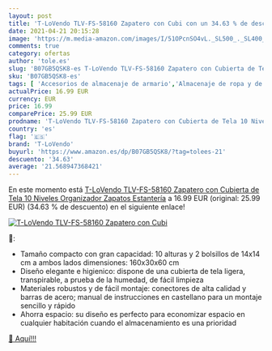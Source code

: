 ```yaml
---
layout: post
title: 'T-LoVendo TLV-FS-58160 Zapatero con Cubi con un 34.63 % de descuento'
date: 2021-04-21 20:15:28
image: 'https://m.media-amazon.com/images/I/51OPcnSO4vL._SL500_._SL400_.jpg'
comments: true
category: ofertas
author: 'tole.es'
slug: 'B07GB5QSK8-es T-LoVendo TLV-FS-58160 Zapatero con Cubierta de Tela 10...'
sku: 'B07GB5QSK8-es'
tags: [ 'Accesorios de almacenaje de armario','Almacenaje de ropa y de armario','Almacenamiento y organización','Hogar y cocina','Zapateros','t-lovendo','zapatos', ]
actualPrice: 16.99 EUR
currency: EUR
price: 16.99
comparePrice: 25.99 EUR
prodname: 'T-LoVendo TLV-FS-58160 Zapatero con Cubierta de Tela 10 Niveles Organizador Zapatos Estantería'
country: 'es'
flag: '🇪🇸'
brand: 'T-LoVendo'
buyurl: 'https://www.amazon.es/dp/B07GB5QSK8/?tag=tolees-21'
descuento: '34.63'
average: '21.568947368421'
---
```


En este momento está [T-LoVendo TLV-FS-58160 Zapatero con Cubierta de Tela 10 Niveles Organizador Zapatos Estantería](https://www.amazon.es/dp/B07GB5QSK8/?tag=tolees-21) a 16.99 EUR (original: 25.99 EUR) (34.63 %  de descuento) en el siguiente enlace!

[![T-LoVendo TLV-FS-58160 Zapatero con Cubi](https://m.media-amazon.com/images/I/51OPcnSO4vL._SL500_._SL400_.jpg)](https://www.amazon.es/dp/B07GB5QSK8/?tag=tolees-21)

🔎:

- Tamaño compacto con gran capacidad: 10 alturas y 2 bolsillos de 14x14 cm a ambos lados dimensiones: 160x30x60 cm
- Diseño elegante e higienico: dispone de una cubierta de tela ligera, transpirable, a prueba de la humedad, de fácil limpieza
- Materiales robustos y de fácil montaje: conectores de alta calidad y barras de acero; manual de instrucciones en castellano para un montaje sencillo y rápido
- Ahorra espacio: su diseño es perfecto para economizar espacio en cualquier habitación cuando el almacenamiento es una prioridad

[🛒 Aquí!!!](https://www.amazon.es/dp/B07GB5QSK8/?tag=tolees-21)
